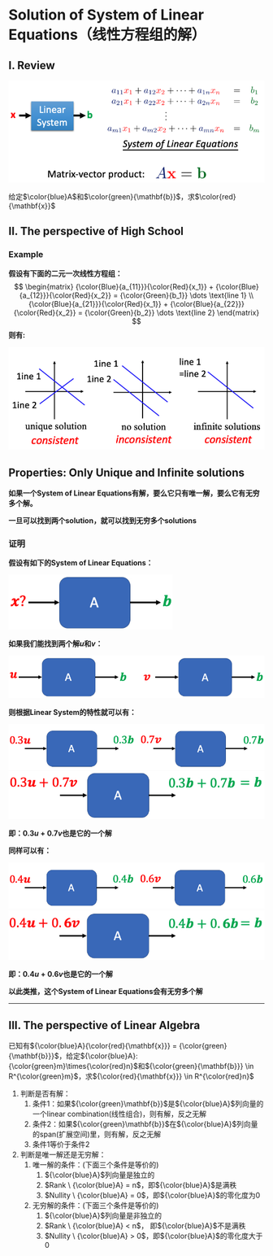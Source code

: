 # Solution of System of Linear Equations（线性方程组的解）

## I. Review

<img src="review.png" alt="review" style="zoom:80%;" />

给定$\color{blue}A$和$\color{green}{\mathbf{b}}$，求$\color{red}{\mathbf{x}}$ 

## II. The perspective of High School

### Example

**假设有下面的二元一次线性方程组：**
$$
\begin{matrix} {\color{Blue}{a_{11}}}{\color{Red}{x_1}} + {\color{Blue}{a_{12}}}{\color{Red}{x_2}} = {\color{Green}{b_1}} \dots \text{line 1} \\ {\color{Blue}{a_{21}}}{\color{Red}{x_1}} + {\color{Blue}{a_{22}}}{\color{Red}{x_2}} = {\color{Green}{b_2}} \dots \text{line 2} \end{matrix}
$$
**则有:**

<img src="twovariables.jpg" alt="twovariables" style="zoom:80%;" />

## Properties: Only Unique and Infinite solutions

**如果一个System of Linear Equations有解，要么它只有唯一解，要么它有无穷多个解。**

**一旦可以找到两个solution，就可以找到无穷多个solutions**

### 证明

**假设有如下的System of Linear Equations：**

<img src="1orin.jpg" alt="1orin" style="zoom:80%;" />

**如果我们能找到两个解$u$和$v$：**

<img src="unv.jpg" alt="unv" style="zoom:80%;" />

**则根据Linear System的特性就可以有：**

<img src="unv1.jpg" alt="unv1" style="zoom:80%;" />

<img src="unvs1.jpg" alt="unvs1" style="zoom:80%;" />

**即：$0.3u+0.7v$也是它的一个解**

**同样可以有：**

<img src="unv2.jpg" alt="unv2" style="zoom:80%;" />

<img src="unvs2.jpg" alt="unvs2" style="zoom:80%;" />

**即：$0.4u+0.6v$也是它的一个解**

**以此类推，这个System of Linear Equations会有无穷多个解**

---

## III. The perspective of Linear Algebra

已知有${\color{blue}A}{\color{red}{\mathbf{x}}} = {\color{green}{\mathbf{b}}}$，给定${\color{blue}A}:{\color{green}m}\times{\color{red}n}$和${\color{green}{\mathbf{b}}} \in R^{\color{green}m}$，求${\color{red}{\mathbf{x}}} \in R^{\color{red}n}$ 

1. 判断是否有解：
   1. 条件1：如果${\color{green}\mathbf{b}}$是${\color{blue}A}$列向量的一个linear combination(线性组合)，则有解，反之无解
   2. 条件2：如果${\color{green}\mathbf{b}}$在${\color{blue}A}$列向量的span(扩展空间)里，则有解，反之无解
   3. 条件1等价于条件2
2. 判断是唯一解还是无穷解：
   1. 唯一解的条件：(下面三个条件是等价的)
      1. ${\color{blue}A}$列向量是独立的
      2. $Rank \ {\color{blue}A} = n$，即${\color{blue}A}$是满秩
      3. $Nullity \ {\color{blue}A} = 0$，即${\color{blue}A}$的零化度为0
   2. 无穷解的条件：(下面三个条件是等价的)
      1. ${\color{blue}A}$列向量是非独立的
      2. $Rank \ {\color{blue}A} < n$， 即${\color{blue}A}$不是满秩
      3. $Nullity \ {\color{blue}A} > 0$，即${\color{blue}A}$的零化度大于0
